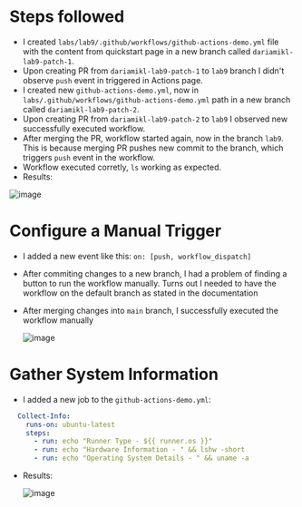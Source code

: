 # Steps followed

- I created `labs/lab9/.github/workflows/github-actions-demo.yml` file with the content from quickstart page in a new branch called `dariamikl-lab9-patch-1`.
- Upon creating PR from `dariamikl-lab9-patch-1` to `lab9` branch I didn't observe `push` event in triggered in Actions page.
- I created new `github-actions-demo.yml`, now in `labs/.github/workflows/github-actions-demo.yml` path in a new branch called `dariamikl-lab9-patch-2`.
- Upon creating PR from `dariamikl-lab9-patch-2` to `lab9` I observed new successfully executed workflow.
- After merging the PR, workflow started again, now in the branch `lab9`. This is because merging PR pushes new commit to the branch, which triggers `push` event in the workflow.
- Workflow executed corretly, `ls` working as expected.
- Results:

![image](https://github.com/dariamikl/labs/assets/32385940/ed61c1ac-63ad-44d7-9201-e0d914cda606)


# Configure a Manual Trigger
- I added a new event like this: `on: [push, workflow_dispatch]`
- After commiting changes to a new branch, I had a problem of finding a button to run the workflow manually. Turns out I needed to have the workflow on the default branch as stated in the documentation
- After merging changes into `main` branch, I successfully executed the workflow manually

  ![image](https://github.com/dariamikl/labs/assets/32385940/15360221-f725-4b03-b1ea-44ccecea1131)

# Gather System Information
- I added a new job to the `github-actions-demo.yml`:
```yaml
  Collect-Info:
    runs-on: ubuntu-latest
    steps:
      - run: echo "Runner Type - ${{ runner.os }}"
      - run: echo "Hardware Information - " && lshw -short
      - run: echo "Operating System Details - " && uname -a
```
- Results:

  ![image](https://github.com/dariamikl/labs/assets/32385940/40c7cec0-ecb9-4fdb-8c03-94bd2e05a97e)
